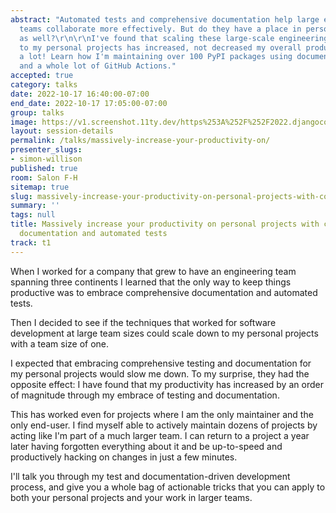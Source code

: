 ```yaml
---
abstract: "Automated tests and comprehensive documentation help large engineering
  teams collaborate more effectively. But do they have a place in personal projects
  as well?\r\n\r\nI've found that scaling these large-scale engineering tactics down
  to my personal projects has increased, not decreased my overall productivity - by
  a lot! Learn how I'm maintaining over 100 PyPI packages using documentation, tests
  and a whole lot of GitHub Actions."
accepted: true
category: talks
date: 2022-10-17 16:40:00-07:00
end_date: 2022-10-17 17:05:00-07:00
group: talks
image: https://v1.screenshot.11ty.dev/https%253A%252F%252F2022.djangocon.us%252Fpresenters%252Fsimon-willison%252F
layout: session-details
permalink: /talks/massively-increase-your-productivity-on/
presenter_slugs:
- simon-willison
published: true
room: Salon F-H
sitemap: true
slug: massively-increase-your-productivity-on-personal-projects-with-comprehensive-documentation-and-automated-tests
summary: ''
tags: null
title: Massively increase your productivity on personal projects with comprehensive
  documentation and automated tests
track: t1
---
```


When I worked for a company that grew to have an engineering team spanning three continents I learned that the only way to keep things productive was to embrace comprehensive documentation and automated tests.

Then I decided to see if the techniques that worked for software development at large team sizes could scale down to my personal projects with a team size of one.

I expected that embracing comprehensive testing and documentation for my personal projects would slow me down. To my surprise, they had the opposite effect: I have found that my productivity has increased by an order of magnitude through my embrace of testing and documentation.

This has worked even for projects where I am the only maintainer and the only end-user. I find myself able to actively maintain dozens of projects by acting like I'm part of a much larger team. I can return to a project a year later having forgotten everything about it and be up-to-speed and productively hacking on changes in just a few minutes.

I'll talk you through my test and documentation-driven development process, and give you a whole bag of actionable tricks that you can apply to both your personal projects and your work in larger teams.
